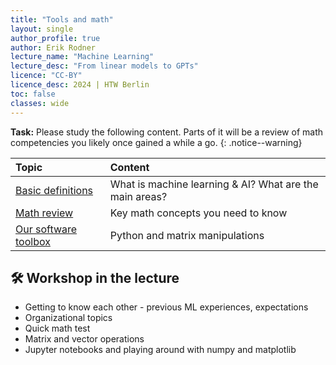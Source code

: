 ```yaml
---
title: "Tools and math"
layout: single
author_profile: true
author: Erik Rodner
lecture_name: "Machine Learning"
lecture_desc: "From linear models to GPTs"
licence: "CC-BY"
licence_desc: 2024 | HTW Berlin 
toc: false
classes: wide
---
```


**Task:** Please study the following content. Parts of it will be a review of math
competencies you likely once gained a while a go.
{: .notice--warning} 


| Topic | Content | 
| :------------- |  :---------- |
| [Basic definitions](/modules/basic_definitions/basic_definitions.md) |  What is machine learning & AI? What are the main areas?  | 
| [Math review](/modules/math_essentials/math_essentials.md) |  Key math concepts you need to know | 
| [Our software toolbox](/modules/numpy_primer/numpy_primer.md) |  Python and matrix manipulations  | 





## 🛠 Workshop in the lecture

* Getting to know each other - previous ML experiences, expectations
* Organizational topics
* Quick math test
* Matrix and vector operations
* Jupyter notebooks and playing around with numpy and matplotlib


